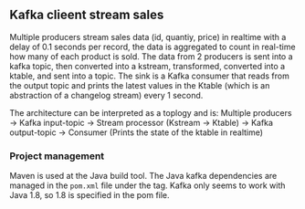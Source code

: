 ## Kafka clieent stream sales

Multiple producers stream sales data (id, quantiy, price) in realtime with a delay of 0.1 seconds per record, the data is aggregated to count in real-time how many of each product is sold. The data from 2 producers is sent into a kafka topic, then converted into a kstream, transformed, converted into a ktable, and sent into a topic. The sink is a Kafka consumer that reads from the output topic and prints the latest values in the Ktable (which is an abstraction of a changelog stream) every 1 second.

The architecture can be interpreted as a toplogy and is:
Multiple producers
-> Kafka input-topic
-> Stream processor (Kstream -> Ktable)
-> Kafka output-topic
-> Consumer (Prints the state of the ktable in realtime)

### Project management
Maven is used at the Java build tool. The Java kafka dependencies are managed in the `pom.xml` file under the <dependencies> tag. Kafka only seems to work with Java 1.8, so 1.8 is specified in the pom file.